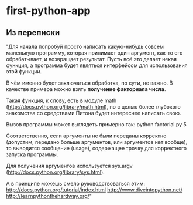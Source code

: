 first-python-app
================

Из переписки
------------

"Для начала попробуй просто написать какую-нибудь совсем маленькую
программу, которая принимает один аргумент, как-то его обрабатывает, и
возвращает результат. Пусть всё это делает некая функция, а программа
будет являться интерфейсом для использования этой функции.

В чём именно будет заключаться обработка, по сути, не важно. В
качестве примера можно взять **получение факториала числа**.

Такая функция, к слову, есть в модуле math
(http://docs.python.org/library/math.html), но с целью более глубокого
знакомства со средствами Питона будет интереснее написать свою.

Вызов программы может выглядеть примерно так:
python factorial.py 5

Соответственно, если аргументы не были переданы корректно (допустим,
передано больше аргументов, или аргументов нет вообще), то выводится
сообщение (usage), содержащее трочку для корректного запуска
программы.

Для получения аргументов используется sys.argv
(http://docs.python.org/library/sys.html).

А в принципе можешь смело руководствоваться этим:
http://docs.python.org/tutorial/index.html
http://www.diveintopython.net/
http://learnpythonthehardway.org/"
